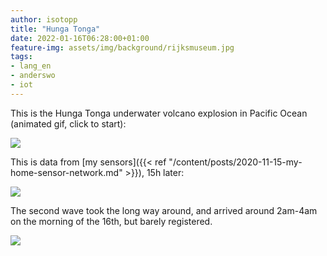 ```yaml
---
author: isotopp
title: "Hunga Tonga"
date: 2022-01-16T06:28:00+01:00
feature-img: assets/img/background/rijksmuseum.jpg
tags:
- lang_en
- anderswo
- iot
---
```


This is the Hunga Tonga underwater volcano explosion in Pacific Ocean (animated gif, click to start):

![](/uploads/2022/01/hunga-tonga3.gif)

This is data from [my sensors]({{< ref "/content/posts/2020-11-15-my-home-sensor-network.md" >}}), 15h later:

![](/uploads/2022/01/hunga-tonga.png)

The second wave took the long way around, and arrived around 2am-4am on the morning of the 16th, but barely registered.

![](/uploads/2022/01/hunga-tonga2.png)
